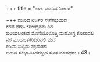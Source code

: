 +++
title = "೦೪೩ ಮುರಿದ ನಿರ್ಜರ"

+++
ಮುರಿದ ನಿರ್ಜರ ಸೇನೆಗಭಯದ  
ಕರವ ನೆಗಹಿ ಕರೀಂದ್ರನನು ಶಿರ  
ಬಿರಿಯಲಂಕುಶ ಮೊನೆಯೊಳೊತ್ತಿ ಮಹೋಗ್ರ ಕೋಪದಲಿ  
ನರ ಮುರಾಂತಕರಿದಿರಿನಲಿ ಮದ  
ಕರಿಯ ಬಿಟ್ಟನು ಶಕ್ರನಾತನ  
ಬಿರುದ ಸಂಭಾವಿಸಿದರಭ್ರದ ಸೂತ ಮಾಗಧರು     ॥43॥